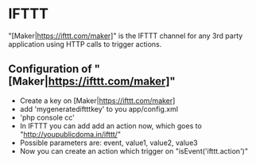 # IFTTT
"[Maker|https://ifttt.com/maker]" is the IFTTT channel for any 3rd party application using HTTP calls to trigger actions.

## Configuration of "[Maker|https://ifttt.com/maker]"
 - Create a key on [Maker|https://ifttt.com/maker]
 - add '<parameter key="ifttt.key">mygeneratediftttkey</parameter>' to you app/config.xml
 - 'php console cc'
 - In IFTTT you can add add an action now, which goes to "http://youpublicdoma.in/ifttt/"
 - Possible parameters are: event, value1, value2, value3
 - Now you can create an action which trigger on "isEvent('ifttt.action')"
